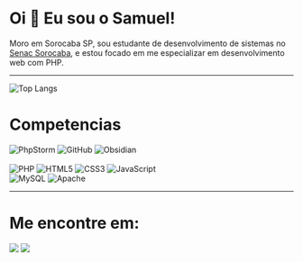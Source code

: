 
# Oi 👋 Eu sou o Samuel! 
Moro em Sorocaba SP, sou estudante de desenvolvimento de sistemas no [Senac Sorocaba](https://www.sp.senac.br/senac-sorocaba), e estou focado em me especializar em desenvolvimento web com PHP.

---

![Top Langs](https://github-readme-stats.vercel.app/api/top-langs/?username=samuel-gonzaga&layout=compact&theme=transparent)

# Competencias

![PhpStorm](https://img.shields.io/badge/phpstorm-143?style=for-the-badge&logo=phpstorm&logoColor=black&color=black&labelColor=darkorchid)
![GitHub](https://img.shields.io/badge/github-%23121011.svg?style=for-the-badge&logo=github&logoColor=white)
![Obsidian](https://img.shields.io/badge/Obsidian-%23483699.svg?style=for-the-badge&logo=obsidian&logoColor=white)<br><br>
![PHP](https://img.shields.io/badge/php-%23777BB4.svg?style=for-the-badge&logo=php&logoColor=white)
![HTML5](https://img.shields.io/badge/html5-%23E34F26.svg?style=for-the-badge&logo=html5&logoColor=white)
![CSS3](https://img.shields.io/badge/css3-%231572B6.svg?style=for-the-badge&logo=css3&logoColor=white)
![JavaScript](https://img.shields.io/badge/javascript-%23323330.svg?style=for-the-badge&logo=javascript&logoColor=%23F7DF1E)<br>
![MySQL](https://img.shields.io/badge/mysql-4479A1.svg?style=for-the-badge&logo=mysql&logoColor=white)
![Apache](https://img.shields.io/badge/apache-%23D42029.svg?style=for-the-badge&logo=apache&logoColor=white)

---

# Me encontre em:
<p>
    <a href="mailto:samuel.gonzaga.dev@gmail.com?subject=Oportunidade de conexão&body=Olá! Gostei do seu perfil no GitHub, podemos conversar?"><img src="https://img.shields.io/badge/Gmail-D14836?style=for-the-badge&logo=gmail&logoColor=white"/></a>
    <a href="https://www.linkedin.com/in/samuel-henricky-3b9165290/"><img src="https://img.shields.io/badge/linkedin-0077B5.svg?style=for-the-badge&logo=linkedin&logoColor=white"/></a>
  <!-- <a href="https://twitter.com/mrstandu33"><img src="https://img.shields.io/badge/twitter-1DA1F2.svg?style=for-the-badge&logo=twitter&logoColor=white"/></a>
</p> -->
